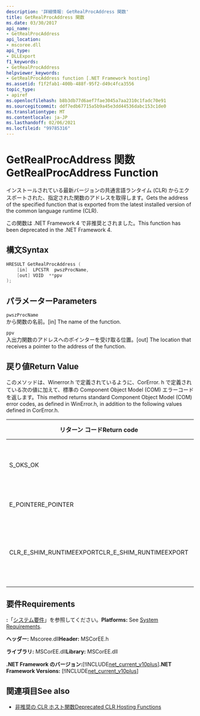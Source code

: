 ```yaml
---
description: '詳細情報: GetRealProcAddress 関数'
title: GetRealProcAddress 関数
ms.date: 03/30/2017
api_name:
- GetRealProcAddress
api_location:
- mscoree.dll
api_type:
- DLLExport
f1_keywords:
- GetRealProcAddress
helpviewer_keywords:
- GetRealProcAddress function [.NET Framework hosting]
ms.assetid: f1f2fab1-400b-488f-95f2-d49c4fca3556
topic_type:
- apiref
ms.openlocfilehash: b8b3db77d6aef7fae3045a7aa2310c1fadc70e91
ms.sourcegitcommit: ddf7edb67715a5b9a45e3dd44536dabc153c1de0
ms.translationtype: MT
ms.contentlocale: ja-JP
ms.lasthandoff: 02/06/2021
ms.locfileid: "99785316"
---
```

# <a name="getrealprocaddress-function"></a><span data-ttu-id="7a424-103">GetRealProcAddress 関数</span><span class="sxs-lookup"><span data-stu-id="7a424-103">GetRealProcAddress Function</span></span>

<span data-ttu-id="7a424-104">インストールされている最新バージョンの共通言語ランタイム (CLR) からエクスポートされた、指定された関数のアドレスを取得します。</span><span class="sxs-lookup"><span data-stu-id="7a424-104">Gets the address of the specified function that is exported from the latest installed version of the common language runtime (CLR).</span></span>  
  
 <span data-ttu-id="7a424-105">この関数は .NET Framework 4 で非推奨とされました。</span><span class="sxs-lookup"><span data-stu-id="7a424-105">This function has been deprecated in the .NET Framework 4.</span></span>  
  
## <a name="syntax"></a><span data-ttu-id="7a424-106">構文</span><span class="sxs-lookup"><span data-stu-id="7a424-106">Syntax</span></span>  
  
```cpp  
HRESULT GetRealProcAddress (  
    [in]  LPCSTR  pwszProcName,
    [out] VOID  **ppv  
);  
```  
  
## <a name="parameters"></a><span data-ttu-id="7a424-107">パラメーター</span><span class="sxs-lookup"><span data-stu-id="7a424-107">Parameters</span></span>  

 `pwszProcName`  
 <span data-ttu-id="7a424-108">から関数の名前。</span><span class="sxs-lookup"><span data-stu-id="7a424-108">[in] The name of the function.</span></span>  
  
 `ppv`  
 <span data-ttu-id="7a424-109">入出力関数のアドレスへのポインターを受け取る位置。</span><span class="sxs-lookup"><span data-stu-id="7a424-109">[out] The location that receives a pointer to the address of the function.</span></span>  
  
## <a name="return-value"></a><span data-ttu-id="7a424-110">戻り値</span><span class="sxs-lookup"><span data-stu-id="7a424-110">Return Value</span></span>  

 <span data-ttu-id="7a424-111">このメソッドは、Winerror.h で定義されているように、CorError. h で定義されている次の値に加えて、標準の Component Object Model (COM) エラーコードを返します。</span><span class="sxs-lookup"><span data-stu-id="7a424-111">This method returns standard Component Object Model (COM) error codes, as defined in WinError.h, in addition to the following values defined in CorError.h.</span></span>  
  
|<span data-ttu-id="7a424-112">リターン コード</span><span class="sxs-lookup"><span data-stu-id="7a424-112">Return code</span></span>|<span data-ttu-id="7a424-113">説明</span><span class="sxs-lookup"><span data-stu-id="7a424-113">Description</span></span>|  
|-----------------|-----------------|  
|<span data-ttu-id="7a424-114">S_OK</span><span class="sxs-lookup"><span data-stu-id="7a424-114">S_OK</span></span>|<span data-ttu-id="7a424-115">メソッドは正常に完了しました。</span><span class="sxs-lookup"><span data-stu-id="7a424-115">The method completed successfully.</span></span>|  
|<span data-ttu-id="7a424-116">E_POINTER</span><span class="sxs-lookup"><span data-stu-id="7a424-116">E_POINTER</span></span>|<span data-ttu-id="7a424-117">`ppv` が無効です。</span><span class="sxs-lookup"><span data-stu-id="7a424-117">`ppv` is not valid.</span></span>|  
|<span data-ttu-id="7a424-118">CLR_E_SHIM_RUNTIMEEXPORT</span><span class="sxs-lookup"><span data-stu-id="7a424-118">CLR_E_SHIM_RUNTIMEEXPORT</span></span>|<span data-ttu-id="7a424-119">関数はランタイムからエクスポートされません。</span><span class="sxs-lookup"><span data-stu-id="7a424-119">The function is not exported from the runtime.</span></span>|  
  
## <a name="requirements"></a><span data-ttu-id="7a424-120">要件</span><span class="sxs-lookup"><span data-stu-id="7a424-120">Requirements</span></span>  

 <span data-ttu-id="7a424-121">**:**「[システム要件](../../get-started/system-requirements.md)」を参照してください。</span><span class="sxs-lookup"><span data-stu-id="7a424-121">**Platforms:** See [System Requirements](../../get-started/system-requirements.md).</span></span>  
  
 <span data-ttu-id="7a424-122">**ヘッダー:** Mscoree.dll</span><span class="sxs-lookup"><span data-stu-id="7a424-122">**Header:** MSCorEE.h</span></span>  
  
 <span data-ttu-id="7a424-123">**ライブラリ:** MSCorEE.dll</span><span class="sxs-lookup"><span data-stu-id="7a424-123">**Library:** MSCorEE.dll</span></span>  
  
 <span data-ttu-id="7a424-124">**.NET Framework のバージョン:**[!INCLUDE[net_current_v10plus](../../../../includes/net-current-v10plus-md.md)]</span><span class="sxs-lookup"><span data-stu-id="7a424-124">**.NET Framework Versions:** [!INCLUDE[net_current_v10plus](../../../../includes/net-current-v10plus-md.md)]</span></span>  
  
## <a name="see-also"></a><span data-ttu-id="7a424-125">関連項目</span><span class="sxs-lookup"><span data-stu-id="7a424-125">See also</span></span>

- [<span data-ttu-id="7a424-126">非推奨の CLR ホスト関数</span><span class="sxs-lookup"><span data-stu-id="7a424-126">Deprecated CLR Hosting Functions</span></span>](deprecated-clr-hosting-functions.md)
